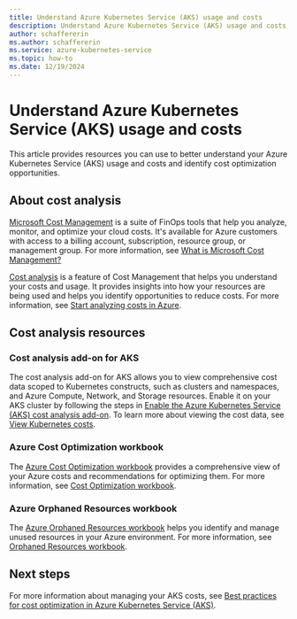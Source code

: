 ```yaml
---
title: Understand Azure Kubernetes Service (AKS) usage and costs
description: Understand Azure Kubernetes Service (AKS) usage and costs, including allocation, monitoring, analytics, and anomaly management.
author: schaffererin
ms.author: schaffererin
ms.service: azure-kubernetes-service
ms.topic: how-to
ms.date: 12/19/2024
---
```


# Understand Azure Kubernetes Service (AKS) usage and costs

This article provides resources you can use to better understand your Azure Kubernetes Service (AKS) usage and costs and identify cost optimization opportunities.

## About cost analysis

[Microsoft Cost Management](/azure/cost-management-billing/costs/reporting-get-started) is a suite of FinOps tools that help you analyze, monitor, and optimize your cloud costs. It's available for Azure customers with access to a billing account, subscription, resource group, or management group. For more information, see [What is Microsoft Cost Management?](/azure/cost-management-billing/costs/overview-cost-management)

[Cost analysis](/azure/cost-management-billing/costs/reporting-get-started#cost-analysis) is a feature of Cost Management that helps you understand your costs and usage. It provides insights into how your resources are being used and helps you identify opportunities to reduce costs. For more information, see [Start analyzing costs in Azure](/azure/cost-management-billing/costs/quick-acm-cost-analysis).

## Cost analysis resources

### Cost analysis add-on for AKS

The cost analysis add-on for AKS allows you to view comprehensive cost data scoped to Kubernetes constructs, such as clusters and namespaces, and Azure Compute, Network, and Storage resources. Enable it on your AKS cluster by following the steps in [Enable the Azure Kubernetes Service (AKS) cost analysis add-on](./cost-analysis.md). To learn more about viewing the cost data, see [View Kubernetes costs](/azure/cost-management-billing/costs/view-kubernetes-costs).

### Azure Cost Optimization workbook

The [Azure Cost Optimization workbook](/azure/advisor/advisor-workbook-cost-optimization) provides a comprehensive view of your Azure costs and recommendations for optimizing them. For more information, see [Cost Optimization workbook](/azure/advisor/advisor-workbook-cost-optimization).

### Azure Orphaned Resources workbook

The [Azure Orphaned Resources workbook](https://github.com/dolevshor/azure-orphan-resources) helps you identify and manage unused resources in your Azure environment. For more information, see [Orphaned Resources workbook](https://techcommunity.microsoft.com/blog/fasttrackforazureblog/azure-orphan-resources/3492198).

## Next steps

For more information about managing your AKS costs, see [Best practices for cost optimization in Azure Kubernetes Service (AKS)](./best-practices-cost.md).
